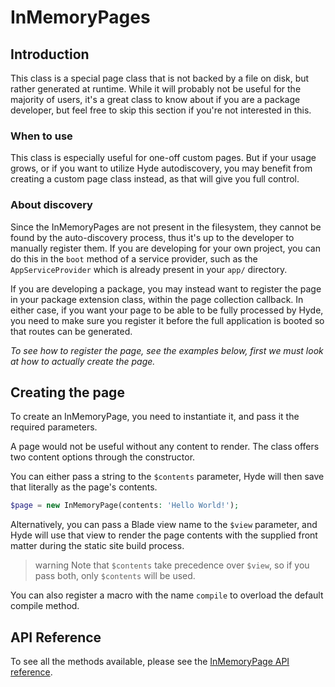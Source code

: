 # InMemoryPages

## Introduction

This class is a special page class that is not backed by a file on disk, but rather generated at runtime. While it will
probably not be useful for the majority of users, it's a great class to know about if you are a package developer,
but feel free to skip this section if you're not interested in this.

### When to use

This class is especially useful for one-off custom pages. But if your usage grows, or if you want to utilize Hyde
autodiscovery, you may benefit from creating a custom page class instead, as that will give you full control.

### About discovery

Since the InMemoryPages are not present in the filesystem, they cannot be found by the auto-discovery process,
thus it's up to the developer to manually register them. If you are developing for your own project, you can do this in
the `boot` method of a service provider, such as the `AppServiceProvider` which is already present in your `app/` directory.

If you are developing a package, you may instead want to register the page in your package extension class, within the
page collection callback. In either case, if you want your page to be able to be fully processed by Hyde, you need to
make sure you register it before the full application is booted so that routes can be generated.

_To see how to register the page, see the examples below, first we must look at how to actually create the page._


## Creating the page

To create an InMemoryPage, you need to instantiate it, and pass it the required parameters.

A page would not be useful without any content to render. The class offers two content options through the constructor.

You can either pass a string to the `$contents` parameter, Hyde will then save that literally as the page's contents.

```php
$page = new InMemoryPage(contents: 'Hello World!');
```

Alternatively, you can pass a Blade view name to the `$view` parameter, and Hyde will use that view to render the page
contents with the supplied front matter during the static site build process.

>warning Note that `$contents` take precedence over `$view`, so if you pass both, only `$contents` will be used.

You can also register a macro with the name `compile` to overload the default compile method.


## API Reference

To see all the methods available, please see the [InMemoryPage API reference](hyde-pages#inmemorypage).
